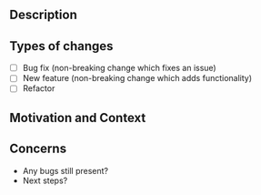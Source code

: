 
<!--- Provide a general summary of your changes in the Title above -->

## Description
<!--- Describe your changes in detail -->

## Types of changes
<!--- What types of changes does your code introduce? Put an `x` in all the boxes that apply: -->
- [ ] Bug fix (non-breaking change which fixes an issue)
- [ ] New feature (non-breaking change which adds functionality)
- [ ] Refactor

## Motivation and Context
<!--- Why is this change required? What problem does it solve? -->
<!--- If it fixes an open issue, please link to the issue here. -->

## Concerns
-  Any bugs still present?
-  Next steps?